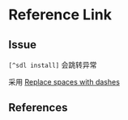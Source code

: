 # Reference Link

## Issue

`[^sdl install]` 会跳转异常

采用 [Replace spaces with dashes](https://stackoverflow.com/questions/1983648/replace-spaces-with-dashes-and-make-all-letters-lower-case)

## References
